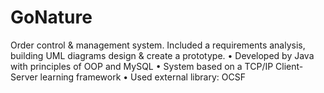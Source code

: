 # GoNature
Order control &amp; management system.
Included a requirements analysis, building UML diagrams design & create a prototype.
•	Developed by Java with principles of OOP and MySQL
•	System based on a TCP/IP Client-Server learning framework
•	Used external library: OCSF
